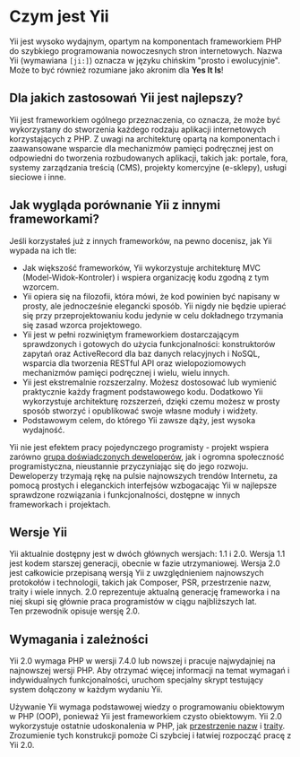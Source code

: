 Czym jest Yii
=============

Yii jest wysoko wydajnym, opartym na komponentach frameworkiem PHP do szybkiego programowania 
nowoczesnych stron internetowych. Nazwa Yii (wymawiana `[ji:]`) oznacza w języku chińskim "prosto i ewolucyjnie".
Może to być również rozumiane jako akronim dla **Yes It Is**!


Dla jakich zastosowań Yii jest najlepszy?
-----------------------------------------

Yii jest frameworkiem ogólnego przeznaczenia, co oznacza, że może być wykorzystany do stworzenia 
każdego rodzaju aplikacji internetowych korzystających z PHP. Z uwagi na architekturę 
opartą na komponentach i zaawansowane wsparcie dla mechanizmów pamięci podręcznej jest on odpowiedni
do tworzenia rozbudowanych aplikacji, takich jak: portale, fora, systemy zarządzania treścią (CMS),
projekty komercyjne (e-sklepy), usługi sieciowe i inne.


Jak wygląda porównanie Yii z innymi frameworkami?
-------------------------------------------------

Jeśli korzystałeś już z innych frameworków, na pewno docenisz, jak Yii wypada na ich tle:

* Jak większość frameworków, Yii wykorzystuje architekturę MVC (Model-Widok-Kontroler) i wspiera organizację kodu zgodną 
  z tym wzorcem.
* Yii opiera się na filozofii, która mówi, że kod powinien być napisany w prosty, ale jednocześnie elegancki sposób. 
  Yii nigdy nie będzie upierać się przy przeprojektowaniu kodu jedynie w celu dokładnego trzymania się zasad wzorca projektowego.
* Yii jest w pełni rozwiniętym frameworkiem dostarczającym sprawdzonych i gotowych do użycia funkcjonalności: konstruktorów 
  zapytań oraz ActiveRecord dla baz danych relacyjnych i NoSQL, wsparcia dla tworzenia RESTful API oraz wielopoziomowych 
  mechanizmów pamięci podręcznej i wielu, wielu innych.
* Yii jest ekstremalnie rozszerzalny. Możesz dostosować lub wymienić praktycznie każdy fragment podstawowego kodu. 
  Dodatkowo Yii wykorzystuje architekturę rozszerzeń, dzięki czemu możesz w prosty sposób stworzyć i opublikować swoje 
  własne moduły i widżety.
* Podstawowym celem, do którego Yii zawsze dąży, jest wysoka wydajność.

Yii nie jest efektem pracy pojedynczego programisty - projekt wspiera zarówno 
[grupa doświadczonych deweloperów](https://www.yiiframework.com/team/), jak i ogromna społeczność programistyczna, 
nieustannie przyczyniając się do jego rozwoju. Deweloperzy trzymają rękę na pulsie najnowszych trendów Internetu, 
za pomocą prostych i eleganckich interfejsów wzbogacając Yii w najlepsze sprawdzone rozwiązania i funkcjonalności, 
dostępne w innych frameworkach i projektach.

Wersje Yii
----------

Yii aktualnie dostępny jest w dwóch głównych wersjach: 1.1 i 2.0. Wersja 1.1 jest kodem starszej generacji, obecnie 
w fazie utrzymaniowej. Wersja 2.0 jest całkowicie przepisaną wersją Yii z uwzględnieniem najnowszych protokołów i technologii, 
takich jak Composer, PSR, przestrzenie nazw, traity i wiele innych. 2.0 reprezentuje aktualną generację frameworka i na 
niej skupi się głównie praca programistów w ciągu najbliższych lat.   
Ten przewodnik opisuje wersję 2.0.


Wymagania i zależności
----------------------

Yii 2.0 wymaga PHP w wersji 7.4.0 lub nowszej i pracuje najwydajniej na najnowszej wersji PHP. Aby otrzymać więcej 
informacji na temat wymagań i indywidualnych funkcjonalności, uruchom specjalny skrypt testujący system dołączony w każdym wydaniu Yii.

Używanie Yii wymaga podstawowej wiedzy o programowaniu obiektowym w PHP (OOP), ponieważ Yii
jest frameworkiem czysto obiektowym. Yii 2.0 wykorzystuje ostatnie udoskonalenia w PHP, jak 
[przestrzenie nazw](https://www.php.net/manual/pl/language.namespaces.php) i [traity](https://www.php.net/manual/pl/language.oop5.traits.php). 
Zrozumienie tych konstrukcji pomoże Ci szybciej i łatwiej rozpocząć pracę z Yii 2.0.
